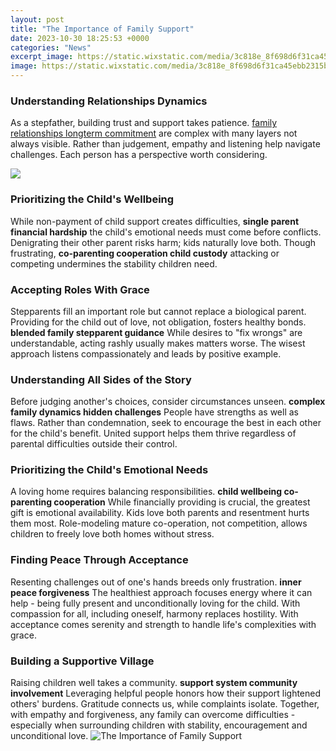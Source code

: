 ```yaml
---
layout: post
title: "The Importance of Family Support"
date: 2023-10-30 18:25:53 +0000
categories: "News"
excerpt_image: https://static.wixstatic.com/media/3c818e_8f698d6f31ca45ebb2315b44fda5a1ab~mv2.jpg/v1/fill/w_1000,h_573,al_c,q_90,usm_0.66_1.00_0.01/3c818e_8f698d6f31ca45ebb2315b44fda5a1ab~mv2.jpg
image: https://static.wixstatic.com/media/3c818e_8f698d6f31ca45ebb2315b44fda5a1ab~mv2.jpg/v1/fill/w_1000,h_573,al_c,q_90,usm_0.66_1.00_0.01/3c818e_8f698d6f31ca45ebb2315b44fda5a1ab~mv2.jpg
---
```


### Understanding Relationships Dynamics 
As a stepfather, building trust and support takes patience. [family relationships longterm commitment](https://yt.io.vn/collection/aliff) are complex with many layers not always visible. Rather than judgement, empathy and listening help navigate challenges. Each person has a perspective worth considering. 

![](https://www.alinalodge.org/wp-content/uploads/2021/04/The-Importance-of-Family-Support.jpg)
### Prioritizing the Child's Wellbeing  
While non-payment of child support creates difficulties, **single parent financial hardship** the child's emotional needs must come before conflicts. Denigrating their other parent risks harm; kids naturally love both. Though frustrating, **co-parenting cooperation child custody** attacking or competing undermines the stability children need.  
### Accepting Roles With Grace
Stepparents fill an important role but cannot replace a biological parent. Providing for the child out of love, not obligation, fosters healthy bonds. **blended family stepparent guidance** While desires to "fix wrongs" are understandable, acting rashly usually makes matters worse. The wisest approach listens compassionately and leads by positive example.
### Understanding All Sides of the Story  
Before judging another's choices, consider circumstances unseen. **complex family dynamics hidden challenges** People have strengths as well as flaws. Rather than condemnation, seek to encourage the best in each other for the child's benefit. United support helps them thrive regardless of parental difficulties outside their control.  
### Prioritizing the Child's Emotional Needs
A loving home requires balancing responsibilities. **child wellbeing co-parenting cooperation** While financially providing is crucial, the greatest gift is emotional availability. Kids love both parents and resentment hurts them most. Role-modeling mature co-operation, not competition, allows children to freely love both homes without stress.  
### Finding Peace Through Acceptance 
Resenting challenges out of one's hands breeds only frustration. **inner peace forgiveness** The healthiest approach focuses energy where it can help - being fully present and unconditionally loving for the child. With compassion for all, including oneself, harmony replaces hostility. With acceptance comes serenity and strength to handle life's complexities with grace.
### Building a Supportive Village  
Raising children well takes a community. **support system community involvement** Leveraging helpful people honors how their support lightened others' burdens. Gratitude connects us, while complaints isolate. Together, with empathy and forgiveness, any family can overcome difficulties - especially when surrounding children with stability, encouragement and unconditional love.
![The Importance of Family Support](https://static.wixstatic.com/media/3c818e_8f698d6f31ca45ebb2315b44fda5a1ab~mv2.jpg/v1/fill/w_1000,h_573,al_c,q_90,usm_0.66_1.00_0.01/3c818e_8f698d6f31ca45ebb2315b44fda5a1ab~mv2.jpg)